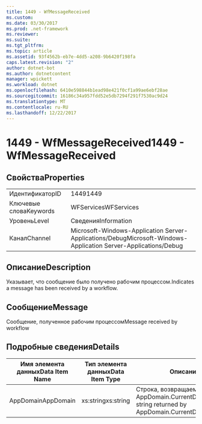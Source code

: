 ```yaml
---
title: 1449 - WfMessageReceived
ms.custom: 
ms.date: 03/30/2017
ms.prod: .net-framework
ms.reviewer: 
ms.suite: 
ms.tgt_pltfrm: 
ms.topic: article
ms.assetid: 93f4562b-eb7e-4dd5-a208-9b6420f198fa
caps.latest.revision: "2"
author: dotnet-bot
ms.author: dotnetcontent
manager: wpickett
ms.workload: dotnet
ms.openlocfilehash: 6410e598844b1ead98e421f0cf1a99ae6ebf28ae
ms.sourcegitcommit: 16186c34a957fdd52e5db7294f291f7530ac9d24
ms.translationtype: MT
ms.contentlocale: ru-RU
ms.lasthandoff: 12/22/2017
---
```

# <a name="1449---wfmessagereceived"></a><span data-ttu-id="c86f8-102">1449 - WfMessageReceived</span><span class="sxs-lookup"><span data-stu-id="c86f8-102">1449 - WfMessageReceived</span></span>
## <a name="properties"></a><span data-ttu-id="c86f8-103">Свойства</span><span class="sxs-lookup"><span data-stu-id="c86f8-103">Properties</span></span>  
  
|||  
|-|-|  
|<span data-ttu-id="c86f8-104">Идентификатор</span><span class="sxs-lookup"><span data-stu-id="c86f8-104">ID</span></span>|<span data-ttu-id="c86f8-105">1449</span><span class="sxs-lookup"><span data-stu-id="c86f8-105">1449</span></span>|  
|<span data-ttu-id="c86f8-106">Ключевые слова</span><span class="sxs-lookup"><span data-stu-id="c86f8-106">Keywords</span></span>|<span data-ttu-id="c86f8-107">WFServices</span><span class="sxs-lookup"><span data-stu-id="c86f8-107">WFServices</span></span>|  
|<span data-ttu-id="c86f8-108">Уровень</span><span class="sxs-lookup"><span data-stu-id="c86f8-108">Level</span></span>|<span data-ttu-id="c86f8-109">Сведения</span><span class="sxs-lookup"><span data-stu-id="c86f8-109">Information</span></span>|  
|<span data-ttu-id="c86f8-110">Канал</span><span class="sxs-lookup"><span data-stu-id="c86f8-110">Channel</span></span>|<span data-ttu-id="c86f8-111">Microsoft-Windows-Application Server-Applications/Debug</span><span class="sxs-lookup"><span data-stu-id="c86f8-111">Microsoft-Windows-Application Server-Applications/Debug</span></span>|  
  
## <a name="description"></a><span data-ttu-id="c86f8-112">Описание</span><span class="sxs-lookup"><span data-stu-id="c86f8-112">Description</span></span>  
 <span data-ttu-id="c86f8-113">Указывает, что сообщение было получено рабочим процессом.</span><span class="sxs-lookup"><span data-stu-id="c86f8-113">Indicates a message has been received by a workflow.</span></span>  
  
## <a name="message"></a><span data-ttu-id="c86f8-114">Сообщение</span><span class="sxs-lookup"><span data-stu-id="c86f8-114">Message</span></span>  
 <span data-ttu-id="c86f8-115">Сообщение, полученное рабочим процессом</span><span class="sxs-lookup"><span data-stu-id="c86f8-115">Message received by workflow</span></span>  
  
## <a name="details"></a><span data-ttu-id="c86f8-116">Подробные сведения</span><span class="sxs-lookup"><span data-stu-id="c86f8-116">Details</span></span>  
  
|<span data-ttu-id="c86f8-117">Имя элемента данных</span><span class="sxs-lookup"><span data-stu-id="c86f8-117">Data Item Name</span></span>|<span data-ttu-id="c86f8-118">Тип элемента данных</span><span class="sxs-lookup"><span data-stu-id="c86f8-118">Data Item Type</span></span>|<span data-ttu-id="c86f8-119">Описание</span><span class="sxs-lookup"><span data-stu-id="c86f8-119">Description</span></span>|  
|--------------------|--------------------|-----------------|  
|<span data-ttu-id="c86f8-120">AppDomain</span><span class="sxs-lookup"><span data-stu-id="c86f8-120">AppDomain</span></span>|<span data-ttu-id="c86f8-121">xs:string</span><span class="sxs-lookup"><span data-stu-id="c86f8-121">xs:string</span></span>|<span data-ttu-id="c86f8-122">Строка, возвращаемая AppDomain.CurrentDomain.FriendlyName.</span><span class="sxs-lookup"><span data-stu-id="c86f8-122">The string returned by AppDomain.CurrentDomain.FriendlyName.</span></span>|
